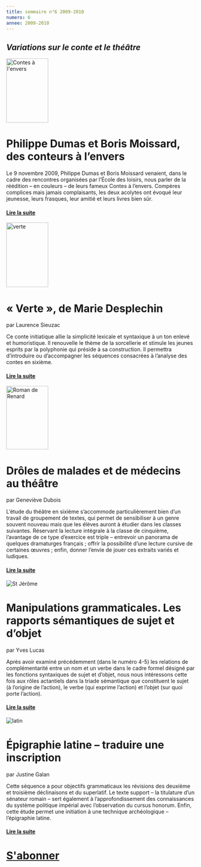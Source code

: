 ```yaml
---
title: sommaire n°6 2009-2010
numero: 6
annee: 2009-2010
---
```

<h2><em>Variations sur le conte et le théâtre</em></h2>
<img class="image" src="/pages/static/sommaires/images/1_dumas_moissard.jpg" width="112" height="171" alt="Contes à l'envers" />
<h1>Philippe Dumas et Boris Moissard, des conteurs à l’envers</h1>
<p>Le 9 novembre 2009, Philippe Dumas et Boris Moissard venaient, dans le cadre des rencontres organisées par l’École des loisirs, nous parler de la réédition – en couleurs – de leurs fameux Contes à l’envers. Compères complices mais jamais complaisants, les deux acolytes ont évoqué leur jeunesse, leurs frasques, leur amitié et leurs livres bien sûr.</p>
<h4 class="marge_dessous"><a href="/articles">Lire la suite </a></h4>

<img src="/pages/static/sommaires/images/2_verte.jpg" alt="verte" width="112" height="172" class="image" />
<h1>« Verte », de Marie Desplechin</h1>
<p>par Laurence Sieuzac﻿</p>
<p class="aligner">Ce conte initiatique allie la simplicité lexicale et syntaxique à un ton enlevé et humoristique. Il renouvelle le thème de la sorcellerie et stimule les jeunes esprits par la polyphonie qui préside à sa construction. Il permettra d’introduire ou d’accompagner les séquences consacrées à l’analyse des contes en sixième.</p>
<h4><a href="/articles">Lire la suite </a></h4>

<img src="/pages/static/sommaires/images/3_roman_renart.jpg" alt="Roman de Renard" width="112" height="169" class="image" />
<h1>Drôles de malades et de médecins au théâtre</h1>
<p>par Geneviève Dubois</p>
<p class="aligner">L’étude du théâtre en sixième s’accommode particulièrement bien d’un travail de groupement de textes, qui permet de sensibiliser à un genre souvent nouveau mais que les élèves auront à étudier dans les classes suivantes. Réservant la lecture intégrale à la classe de cinquième, l’avantage de ce type d’exercice est triple – entrevoir un panorama de quelques dramaturges français ; offrir la possibilité d’une lecture cursive de certaines œuvres ; enfin, donner l’envie de jouer ces extraits variés et ludiques.</p>
<h4><a href="/articles">Lire la suite </a></h4>

<img src="/pages/static/sommaires/images/4_saint_jerome.jpg" alt="St Jérôme" class="image" />
<h1>Manipulations grammaticales. Les rapports sémantiques de sujet et d’objet</h1>
<p>par Yves Lucas</p>
<p class="aligner">Après avoir examiné précédemment (dans le numéro 4-5) les relations de complémentarité entre un nom et un verbe dans le cadre formel désigné par les fonctions syntaxiques de sujet et d’objet, nous nous intéressons cette fois aux rôles actantiels dans la triade sémantique que constituent le sujet (à l’origine de l’action), le verbe (qui exprime l’action) et l’objet (sur quoi porte l’action).</p>
<h4><a href="/articles">Lire la suite </a></h4>

<img src="/pages/static/sommaires/images/5_latin.jpg" alt="latin" class="image" />
<h1>Épigraphie latine – traduire une inscription</h1>
<p>par Justine Galan</p>
<p class="aligner">Cette séquence a pour objectifs grammaticaux les révisions des deuxième et troisième déclinaisons et du superlatif. Le texte support – la titulature d’un sénateur romain – sert également à l’approfondissement des connaissances du système politique impérial avec l’observation du cursus honorum. Enfin, cette étude permet une initiation à une technique archéologique – l’épigraphie latine.</p>
<h4><a href="/articles">Lire la suite </a> </h4>
<h1 class="dessous_centre"><a href="/articles" target="_top">S'abonner</a></h1>